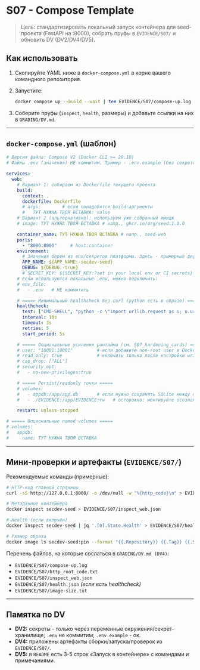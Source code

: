 # S07 - Compose Template

> Цель: стандартизировать локальный запуск контейнера для seed-проекта (FastAPI на :8000), собрать пруфы в `EVIDENCE/S07/` и обновить DV (DV2/DV4/DV5).

## Как использовать

1. Скопируйте YAML ниже в `docker-compose.yml` в корне вашего командного репозитория.
2. Запустите:

   ```bash
   docker compose up --build --wait | tee EVIDENCE/S07/compose-up.log
   ```

3. Соберите пруфы (`inspect`, `health`, размеры) и добавьте ссылки на них в `GRADING/DV.md`.

---

## `docker-compose.yml` (шаблон)

```yaml
# Версия файла: Compose V2 (Docker CLI >= 20.10)
# Файлы .env (значения) НЕ коммитим. Пример - .env.example (без секретов).

services:
  web:
    # Вариант 1: собираем из Dockerfile текущего проекта
    build:
      context: .
      dockerfile: Dockerfile
      # args:        # если понадобятся build-аргументы
      #   ТУТ НУЖНА ТВОЯ ВСТАВКА: value
    # Вариант 2 (альтернативно): используем уже собранный имидж
    # image: ТУТ НУЖНА ТВОЯ ВСТАВКА # напр., ghcr.io/org/seed:1.0.0

    container_name: ТУТ НУЖНА ТВОЯ ВСТАВКА # напр., seed-web
    ports:
      - "8000:8000"     # host:container
    environment:
      # Значения берем из env/секретов платформы. Здесь - примерные дефолты.
      APP_NAME: ${APP_NAME:-secdev-seed}
      DEBUG: ${DEBUG:-true}
      # SECRET_KEY: ${SECRET_KEY:?set in your local env or CI secrets}
    # Если используются локальные .env, можно подключить:
    # env_file:
    #   - .env   # НЕ коммитить

    # ===== Минимальный healthcheck без curl (python есть в образе) =====
    healthcheck:
      test: ["CMD-SHELL", "python -c \"import urllib.request as u; u.urlopen('http://127.0.0.1:8000/').read()\""]
      interval: 10s
      timeout: 3s
      retries: 5
      start_period: 5s

    # ===== Опциональные усиления рантайма (см. S07_hardening_cards) =====
    # user: "10001:10001"         # если добавите non-root user в Dockerfile
    # read_only: true             # включить только после настройки writable-точек
    # cap_drop: ["ALL"]
    # security_opt:
    #   - no-new-privileges:true

    # ===== Persist/readonly точки =====
    # volumes:
    #   - appdb:/app/app.db       # если нужно сохранять SQLite между перезапусками
    #   - ./EVIDENCE:/app/EVIDENCE:rw   # осторожно: монтируйте осознанно

    restart: unless-stopped

# ===== Опциональные named volumes =====
# volumes:
#   appdb:
#     name: ТУТ НУЖНА ТВОЯ ВСТАВКА
```

---

## Мини-проверки и артефакты (`EVIDENCE/S07/`)

Рекомендуемые команды (примерные):

```bash
# HTTP-код главной страницы
curl -sS http://127.0.0.1:8000/ -o /dev/null -w "%{http_code}\n" > EVIDENCE/S07/http_root_code.txt

# Метаданные контейнера
docker inspect secdev-seed > EVIDENCE/S07/inspect_web.json

# Health (если включён)
docker inspect secdev-seed | jq '.[0].State.Health' > EVIDENCE/S07/health.json || true

# Размер образа
docker image ls secdev-seed:pin --format "{{.Repository}} {{.Tag}} {{.Size}}" > EVIDENCE/S07/image-size.txt
```

Перечень файлов, на которые сослаться в `GRADING/DV.md (DV4)`:

* `EVIDENCE/S07/compose-up.log`
* `EVIDENCE/S07/http_root_code.txt`
* `EVIDENCE/S07/inspect_web.json`
* `EVIDENCE/S07/health.json` *(если есть healthcheck)*
* `EVIDENCE/S07/image-size.txt`

---

## Памятка по DV

* **DV2:** секреты - только через переменные окружения/секрет-хранилище; `.env` не коммитим; `.env.example` - ок.
* **DV4:** приложены артефакты сборки/запуска/проверок из `EVIDENCE/S07/`.
* **DV5:** в `README` есть 3-5 строк «Запуск в контейнере» с командами и примечаниями.
